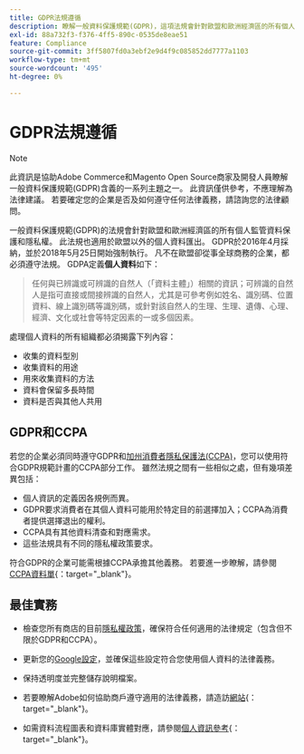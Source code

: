 ```yaml
---
title: GDPR法規遵循
description: 瞭解一般資料保護規範(GDPR)，這項法規會針對歐盟和歐洲經濟區的所有個人監管資料保護和隱私權。
exl-id: 88a732f3-f376-4ff5-890c-0535de8eae51
feature: Compliance
source-git-commit: 3ff5807fd0a3ebf2e9d4f9c085852dd7777a1103
workflow-type: tm+mt
source-wordcount: '495'
ht-degree: 0%

---
```


# GDPR法規遵循

>[!NOTE]
>
>此資訊是協助Adobe Commerce和Magento Open Source商家及開發人員瞭解一般資料保護規範(GDPR)含義的一系列主題之一。 此資訊僅供參考，不應理解為法律建議。 若要確定您的企業是否及如何遵守任何法律義務，請諮詢您的法律顧問。

一般資料保護規範(GDPR)的法規會針對歐盟和歐洲經濟區的所有個人監管資料保護和隱私權。 此法規也適用於歐盟以外的個人資料匯出。 GDPR於2016年4月採納，並於2018年5月25日開始強制執行。 凡不在歐盟卻從事全球商務的企業，都必須遵守法規。 GDPA定義&#x200B;**個人資料**&#x200B;如下：

>任何與已辨識或可辨識的自然人（「資料主體」）相關的資訊；可辨識的自然人是指可直接或間接辨識的自然人，尤其是可參考例如姓名、識別碼、位置資料、線上識別碼等識別碼，或針對該自然人的生理、生理、遺傳、心理、經濟、文化或社會等特定因素的一或多個因素。

處理個人資料的所有組織都必須揭露下列內容：

- 收集的資料型別
- 收集資料的用途
- 用來收集資料的方法
- 資料會保留多長時間
- 資料是否與其他人共用

## GDPR和CCPA

若您的企業必須同時遵守GDPR和[加州消費者隱私保護法(CCPA)](../getting-started/compliance-ccpa.md)，您可以使用符合GDPR規範計畫的CCPA部分工作。 雖然法規之間有一些相似之處，但有幾項差異包括：

- 個人資訊的定義因各規例而異。
- GDPR要求消費者在其個人資料可能用於特定目的前選擇加入；CCPA為消費者提供選擇退出的權利。
- CCPA具有其他資料清查和對應需求。
- 這些法規具有不同的隱私權政策要求。

符合GDPR的企業可能需根據CCPA承擔其他義務。 若要進一步瞭解，請參閱[CCPA資料單][3]{：target=&quot;_blank&quot;}。

## 最佳實務

- 檢查您所有商店的目前[隱私權政策](../getting-started/privacy-policy.md)，確保符合任何適用的法律規定（包含但不限於GDPR和CCPA）。

- 更新您的[Google設定](../merchandising-promotions/google-tools.md#google-privacy-settings)，並確保這些設定符合您使用個人資料的法律義務。

- 保持透明度並完整儲存說明檔案。

- 若要瞭解Adobe如何協助商戶遵守適用的法律義務，請造訪[網站][1]{：target=&quot;_blank&quot;}。

- 如需資料流程圖表和資料庫實體對應，請參閱[個人資訊參考][2]{： target=&quot;_blank&quot;}。

[1]: https://business.adobe.com/privacy/general-data-protection-regulation.html
[2]: https://experienceleague.adobe.com/docs/commerce-operations/security-and-compliance/reference/data-m2.html
[3]: https://oag.ca.gov/system/files/attachments/press_releases/CCPA%20Fact%20Sheet%20%2800000002%29.pdf
